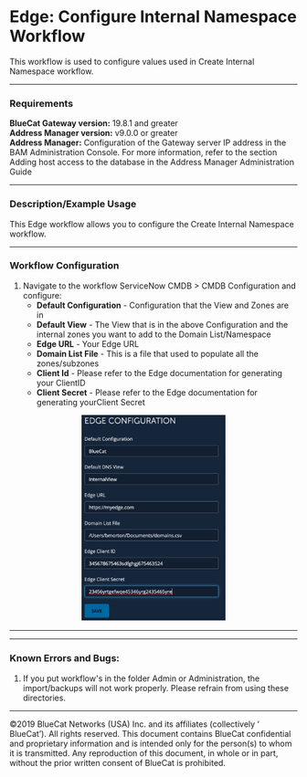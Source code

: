 # **Edge: Configure Internal Namespace Workflow**
This workflow is used to configure values used in Create Internal Namespace workflow.

___

### Requirements
**BlueCat Gateway version:** 19.8.1 and greater <br/>
**Address Manager version:** v9.0.0 or greater <br/>
**Address Manager:**  Configuration of the Gateway server IP address in the BAM Administration Console. For more information, refer to the section Adding host access to the database in the Address Manager Administration Guide </br>

___

### Description/Example Usage
This Edge workflow allows you to configure the Create Internal Namespace workflow. 

___

### Workflow Configuration

1.  Navigate to the workflow ServiceNow CMDB > CMDB Configuration and configure:
    * **Default Configuration** - Configuration that the View and Zones are in 
    * **Default View** - The View that is in the above Configuration and the internal zones you want to add to the Domain List/Namespace
    * **Edge URL** - Your Edge URL
    * **Domain List File** -  This is a file that used to populate all the zones/subzones
    * **Client Id** - Please refer to the Edge documentation for generating your ClientID
    * **Client Secret** - Please refer to the Edge documentation for generating yourClient Secret

<p align="center">
  <img width="50%" height="50%" src="img/EdgeConfig.png">
</p>

___


<!--
### Youtube Tutorial

<a href="http://www.youtube.com/watch?feature=player_embedded&v=YOUTUBE_VIDEO_ID_HERE" target="_blank">
 <img src="http://img.youtube.com/vi/YOUTUBE_VIDEO_ID_HERE/0.jpg" alt="IMAGE ALT TEXT HERE" width="240" height="180" border="10" />
</a>
-->

___

### Known Errors and Bugs: 

1)  If you put workflow's in the folder Admin or Administration, the import/backups will not work properly. Please refrain from using these directories.

___

©2019 BlueCat Networks (USA) Inc. and its affiliates (collectively ‘ BlueCat’). All rights reserved.
This document contains BlueCat confidential and proprietary information and is intended only for the person(s) to whom it is transmitted.
Any reproduction of this document, in whole or in part, without the prior written consent of BlueCat is prohibited.
